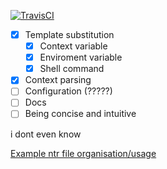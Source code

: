 [![TravisCI](https://travis-ci.org/SolitudeSF/ntr.svg?branch=master)](https://travis-ci.org/SolitudeSF/ntr)
- [x] Template substitution
  - [x] Context variable
  - [x] Enviroment variable
  - [x] Shell command
- [x] Context parsing
- [ ] Configuration (?????)
- [ ] Docs
- [ ] Being concise and intuitive

i dont even know

[Example ntr file organisation/usage](https://github.com/SolitudeSF/dot/tree/master/ntr)
